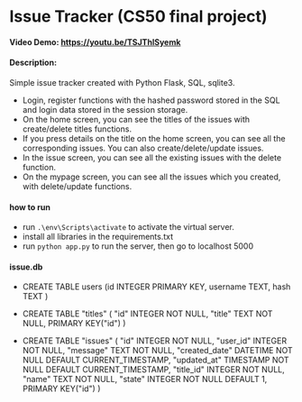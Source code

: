 # Issue Tracker  (CS50 final project)

#### Video Demo:  https://youtu.be/TSJThlSyemk

#### Description:
Simple issue tracker created with Python Flask, SQL, sqlite3.
 
- Login, register functions with the hashed password stored in the SQL and login data stored in the session storage.
- On the home screen, you can see the titles of the issues with create/delete titles functions.
- If you press details on the title on the home screen, you can see all the corresponding issues. You can also create/delete/update issues.
- In the issue screen, you can see all the existing issues with the delete function.
- On the mypage screen, you can see all the issues which you created, with delete/update functions.

#### how to run

- run `.\env\Scripts\activate` to activate the virtual server.
- install all libraries in the requirements.txt
- run `python app.py` to run the server, then go to localhost 5000 

#### issue.db

- CREATE TABLE users (id INTEGER PRIMARY KEY, username TEXT, hash TEXT )

- CREATE TABLE "titles" (
	"id"	INTEGER NOT NULL,
	"title"	TEXT NOT NULL,
	PRIMARY KEY("id")
)

- CREATE TABLE "issues" (
	"id"	INTEGER NOT NULL,
	"user_id"	INTEGER NOT NULL,
	"message"	TEXT NOT NULL,
	"created_date"	DATETIME NOT NULL DEFAULT CURRENT_TIMESTAMP,
	"updated_at"	TIMESTAMP NOT NULL DEFAULT CURRENT_TIMESTAMP,
	"title_id"	INTEGER NOT NULL,
	"name"	TEXT NOT NULL,
	"state"	INTEGER NOT NULL DEFAULT 1,
	PRIMARY KEY("id")
)



